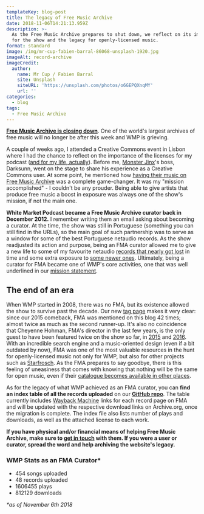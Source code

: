 ```yaml
---
templateKey: blog-post
title: The legacy of Free Music Archive
date: 2018-11-06T14:21:13.959Z
description: >-
  As the Free Music Archive prepares to shut down, we reflect on its importance
  for the show and the legacy for openly-licensed music.
format: standard
image: /img/mr-cup-fabien-barral-86068-unsplash-1920.jpg
imageAlt: record-archive
imageCredit:
  author:
    name: Mr Cup / Fabien Barral
    site: Unsplash
    siteURL: 'https://unsplash.com/photos/o6GEPQXnqMY'
    url: ''
categories:
  - blog
tags:
  - Free Music Archive
---
```

[**Free Music Archive is closing down**](https://web.archive.org/web/20181106142934/http://freemusicarchive.org/member/cheyenne_h/blog/Big_Changes_Ahead_for_FMA). One of the world's largest archives of free music will no longer be after this week and WMP is grieving.

A couple of weeks ago, I attended a Creative Commons event in Lisbon where I had the chance to reflect on the importance of the licenses for my podcast ([and for my life, actually](https://twitter.com/WhiteMarketCast/status/1055180995866124288)). Before me, [Monster Jinx](https://www.whitemarketpodcast.eu/blog/2017-01-22-session-3-21-monster-jinx-special/)'s boss, Darksunn, went on the stage to share his experience as a Creative Commons user. At some point, he mentioned how [having their music on Free Music Archive](https://web.archive.org/web/20181106150630/http://freemusicarchive.org/curator/programamarcabranca/Monster_Jinx_Love) was a complete game-changer. It was my "mission accomplished" - I couldn't be any prouder. Being able to give artists that produce free music a boost in exposure was always one of the show's mission, if not the main one. 

**White Market Podcast became a Free Music Archive curator back in December 2012.**  I remember writing them an email asking about becoming a curator. At the time, the show was still in Portuguese (something you can still find in the URLs), so the main goal of such partnership was to serve as a window for some of the best Portuguese netaudio records. As the show readjusted its action and purpose, being an FMA curator allowed me to give a new life to some of my favourite netaudio [records that nearly got lost](https://web.archive.org/web/20181106124902/http://freemusicarchive.org/music/This_Mess_is_Mine/Sign_The_Drafts_EP) in time and some extra exposure to [some newer ones](https://web.archive.org/web/20181106130000/http://freemusicarchive.org/music/E_T_I_L_E/Our_Imaginary_Friend). Ultimately, being a curator for FMA became one of WMP's core activities, one that was well underlined in our [mission statement](https://www.whitemarketpodcast.eu/about).

## The end of an era

When WMP started in 2008, there was no FMA, but its existence allowed the show to survive past the decade. Our new [tag page](https://www.whitemarketpodcast.eu/tags/) makes it very clear: since our 2015 comeback, FMA was mentioned on this blog 42 times; almost twice as much as the second runner-up. It's also no coincidence that Cheyenne Hohman, FMA's director in the last few years, is the only guest to have been featured twice on the show so far, in [2015](https://www.whitemarketpodcast.eu/blog/2015-09-06-session-2-10-all-hail-the-free-music-archive/) and [2016](https://www.whitemarketpodcast.eu/blog/2016-09-25-session-3-10-need-free-music-archive/). With an incredible search engine and a music-oriented design (even if a bit outdated by now), FMA was one of the most valuable resources in the hunt for openly-licensed music not only for WMP, but also for other projects such as [Starfrosch](https://www.whitemarketpodcast.eu/blog/2016-10-30-session-3-15-starfrosch-hot100/). As the FMA prepares to say goodbye, there is this feeling of uneasiness that comes with knowing that nothing will be the same for open music, even if their [catalogue becomes available in other places](https://archive.org/details/freemusicarchive).

As for the legacy of what WMP achieved as an FMA curator, you can **find an index table of all the records uploaded** on our **[GitHub repo](https://github.com/WhiteMarketPodcast/whitemarketpodcast-repo/blob/master/indexes/fma_wmp_index.md)**. The table currently includes [Wayback Machine](https://archive.org/web/) links for each record page on FMA and will be updated with the respective download links on Archive.org, once the migration is complete. The index file also lists number of plays and downloads, as well as the attached license to each work.

**If you have physical and/or financial means of helping Free Music Archive, make sure to [get in touch](http://freemusicarchive.org/member/cheyenne_h/blog/Big_Changes_Ahead_for_FMA) with them. If you were a user or curator, spread the word and help archiving the website's legacy.**

### WMP Stats as an FMA Curator*

* 454 songs uploaded
* 48 records uploaded
* 1606455 plays
* 812129 downloads

_\*as of November 6th 2018_

